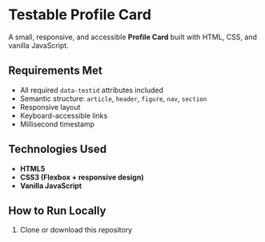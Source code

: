 #  Testable Profile Card

A small, responsive, and accessible **Profile Card** built with HTML, CSS, and vanilla JavaScript.

##  Requirements Met

- All required `data-testid` attributes included
- Semantic structure: `article`, `header`, `figure`, `nav`, `section`
- Responsive layout
- Keyboard-accessible links
- Millisecond timestamp

##  Technologies Used

- **HTML5**
- **CSS3 (Flexbox + responsive design)**
- **Vanilla JavaScript**

##  How to Run Locally

1. Clone or download this repository
